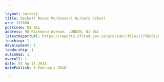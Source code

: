 ```yaml
---

layout: nursery
title: Beckett House Montessori Nursery School
urn: 131668
postcode: N1 0LL
address: 98 Richmond Avenue, LONDON, N1 0LL
latestReportUrl: https://reports.ofsted.gov.uk/provider/files/2756881/urn/131668.pdf
teaching: 1
development: 1
leadership: 1
outcomes: 1
overall: 1
date: 01 April 2018 
datePublish: 6 February 2018

---
```

